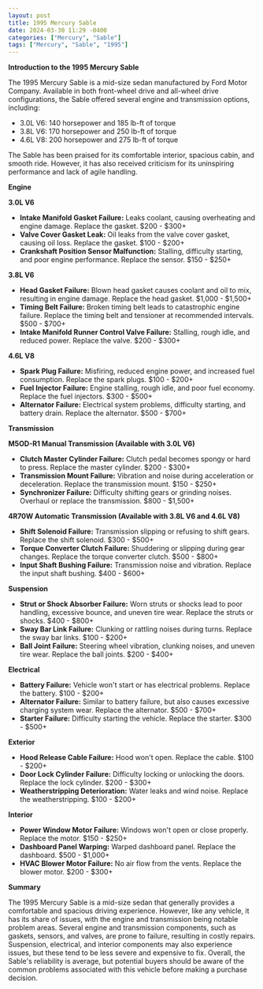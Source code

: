 ```yaml
---
layout: post
title: 1995 Mercury Sable
date: 2024-03-30 11:29 -0400
categories: ["Mercury", "Sable"]
tags: ["Mercury", "Sable", "1995"]
---
```

**Introduction to the 1995 Mercury Sable**

The 1995 Mercury Sable is a mid-size sedan manufactured by Ford Motor Company. Available in both front-wheel drive and all-wheel drive configurations, the Sable offered several engine and transmission options, including:

* 3.0L V6: 140 horsepower and 185 lb-ft of torque
* 3.8L V6: 170 horsepower and 250 lb-ft of torque
* 4.6L V8: 200 horsepower and 275 lb-ft of torque

The Sable has been praised for its comfortable interior, spacious cabin, and smooth ride. However, it has also received criticism for its uninspiring performance and lack of agile handling.

**Engine**

**3.0L V6**

* **Intake Manifold Gasket Failure:** Leaks coolant, causing overheating and engine damage. Replace the gasket. $200 - $300+
* **Valve Cover Gasket Leak:** Oil leaks from the valve cover gasket, causing oil loss. Replace the gasket. $100 - $200+
* **Crankshaft Position Sensor Malfunction:** Stalling, difficulty starting, and poor engine performance. Replace the sensor. $150 - $250+

**3.8L V6**

* **Head Gasket Failure:** Blown head gasket causes coolant and oil to mix, resulting in engine damage. Replace the head gasket. $1,000 - $1,500+
* **Timing Belt Failure:** Broken timing belt leads to catastrophic engine failure. Replace the timing belt and tensioner at recommended intervals. $500 - $700+
* **Intake Manifold Runner Control Valve Failure:** Stalling, rough idle, and reduced power. Replace the valve. $200 - $300+

**4.6L V8**

* **Spark Plug Failure:** Misfiring, reduced engine power, and increased fuel consumption. Replace the spark plugs. $100 - $200+
* **Fuel Injector Failure:** Engine stalling, rough idle, and poor fuel economy. Replace the fuel injectors. $300 - $500+
* **Alternator Failure:** Electrical system problems, difficulty starting, and battery drain. Replace the alternator. $500 - $700+

**Transmission**

**M5OD-R1 Manual Transmission (Available with 3.0L V6)**

* **Clutch Master Cylinder Failure:** Clutch pedal becomes spongy or hard to press. Replace the master cylinder. $200 - $300+
* **Transmission Mount Failure:** Vibration and noise during acceleration or deceleration. Replace the transmission mount. $150 - $250+
* **Synchronizer Failure:** Difficulty shifting gears or grinding noises. Overhaul or replace the transmission. $800 - $1,500+

**4R70W Automatic Transmission (Available with 3.8L V6 and 4.6L V8)**

* **Shift Solenoid Failure:** Transmission slipping or refusing to shift gears. Replace the shift solenoid. $300 - $500+
* **Torque Converter Clutch Failure:** Shuddering or slipping during gear changes. Replace the torque converter clutch. $500 - $800+
* **Input Shaft Bushing Failure:** Transmission noise and vibration. Replace the input shaft bushing. $400 - $600+

**Suspension**

* **Strut or Shock Absorber Failure:** Worn struts or shocks lead to poor handling, excessive bounce, and uneven tire wear. Replace the struts or shocks. $400 - $800+
* **Sway Bar Link Failure:** Clunking or rattling noises during turns. Replace the sway bar links. $100 - $200+
* **Ball Joint Failure:** Steering wheel vibration, clunking noises, and uneven tire wear. Replace the ball joints. $200 - $400+

**Electrical**

* **Battery Failure:** Vehicle won't start or has electrical problems. Replace the battery. $100 - $200+
* **Alternator Failure:** Similar to battery failure, but also causes excessive charging system wear. Replace the alternator. $500 - $700+
* **Starter Failure:** Difficulty starting the vehicle. Replace the starter. $300 - $500+

**Exterior**

* **Hood Release Cable Failure:** Hood won't open. Replace the cable. $100 - $200+
* **Door Lock Cylinder Failure:** Difficulty locking or unlocking the doors. Replace the lock cylinder. $200 - $300+
* **Weatherstripping Deterioration:** Water leaks and wind noise. Replace the weatherstripping. $100 - $200+

**Interior**

* **Power Window Motor Failure:** Windows won't open or close properly. Replace the motor. $150 - $250+
* **Dashboard Panel Warping:** Warped dashboard panel. Replace the dashboard. $500 - $1,000+
* **HVAC Blower Motor Failure:** No air flow from the vents. Replace the blower motor. $200 - $300+

**Summary**

The 1995 Mercury Sable is a mid-size sedan that generally provides a comfortable and spacious driving experience. However, like any vehicle, it has its share of issues, with the engine and transmission being notable problem areas. Several engine and transmission components, such as gaskets, sensors, and valves, are prone to failure, resulting in costly repairs. Suspension, electrical, and interior components may also experience issues, but these tend to be less severe and expensive to fix. Overall, the Sable's reliability is average, but potential buyers should be aware of the common problems associated with this vehicle before making a purchase decision.
